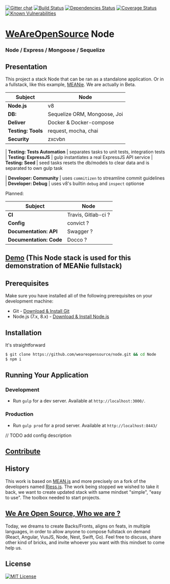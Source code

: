 [![Gitter chat](https://badges.gitter.im/gitterHQ/gitter.png)](https://gitter.im/weareopensource?utm_source=share-link&utm_medium=link&utm_campaign=share-link)
[![Build Status](https://travis-ci.org/weareopensource/node.svg?branch=master)](https://travis-ci.org/weareopensource/node)
[![Dependencies Status](https://david-dm.org/weareopensource/node.svg)](https://david-dm.org/weareopensource/node)
[![Coverage Status](https://coveralls.io/repos/weareopensource/node/badge.svg?branch=master&service=github)](https://coveralls.io/github/weareopensource/node?branch=master)
[![Known Vulnerabilities](https://snyk.io/test/github/weareopensource/node/badge.svg)](https://snyk.io/test/github/weareopensource/node)


# [WeAreOpenSource](https://weareopensource.me) Node

### Node / Express / Mongoose / Sequelize

## Presentation
This project a stack Node that can be ran as a standalone application. Or in a fullstack, like this example, [MEANie](https://github.com/weareopensource/MEANie). We are actually in Beta.

| Subject | Node
| ------- | --------
| **Node.js**  | v8
| **DB:**  | Sequelize ORM, Mongoose, Joi
| **Deliver**  | Docker & Docker-compose
| **Testing: Tools** | request, mocha, chai
| **Security** | zxcvbn

| **Testing: Tests Automation** | separates tasks to unit tests, integration tests
| **Testing: ExpressJS** | gulp instantiates a real ExpressJS API service
| **Testing: Seed** | seed tasks resets the db/models to clear data and is separated to own gulp task

| **Developer: Community**  | uses `commitizen` to streamline commit guidelines
| **Developer: Debug**  | uses v8's builtin `debug` and `inspect` optionse

Planned:

| Subject  | Node
| -------  | --------
| **CI**  | Travis, Gitlab-ci ?
| **Config** | convict ?
| **Documentation: API**  | Swagger ?
| **Documentation: Code**  | Docco ?

## [Demo](http://meanie.weareopensource.me)  (This Node stack is used for this demonstration of MEANie fullstack)

## Prerequisites
Make sure you have installed all of the following prerequisites on your development machine:
* Git - [Download & Install Git](https://git-scm.com/downloads)
* Node.js (7.x, 8.x) - [Download & Install Node.js](https://nodejs.org/en/download/)

## Installation
It's straightforward
```bash
$ git clone https://github.com/weareopensource/node.git && cd Node
$ npm i
```

## Running Your Application

### Development
* Run `gulp` for a dev server. Available at `http://localhost:3000/`.

### Production
* Run `gulp prod` for a prod server. Available at `http://localhost:8443/`

// TODO add config description

<!--
## Running unit tests
Run `gulp  test:server`
-->

## [Contribute](CONTRIBUTING.md)

## History

This work is based on [MEAN.js](http://meanjs.org) and more precisely on a fork of the developers named [Riess.js](https://github.com/lirantal/Riess.js). The work being stopped we wished to take it back, we want to create updated stack with same mindset "simple", "easy to use". The toolbox needed to start projects.

## [We Are Open Source, Who we are ?](https://weareopensource.me)
Today, we dreams to create Backs/Fronts, aligns on feats, in multiple languages, in order to allow anyone to compose fullstack on demand (React, Angular, VusJS, Node, Nest, Swift, Go).
Feel free to discuss, share other kind of bricks, and invite whoever you want with this mindset to come help us.

## License
[![MIT License](https://img.shields.io/badge/license-MIT-blue.svg?style=flat)](/LICENSE.md)

